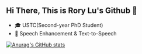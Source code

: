 ## Hi There, This is Rory Lu's Github 👋
- 🎓 USTC(Second-year PhD Student)
- 🔭 Speech Enhancement & Text-to-Speech

[![Anurag's GitHub stats](https://github-readme-stats.vercel.app/api?username=yxlu-0102)](https://github.com/anuraghazra/github-readme-stats)
